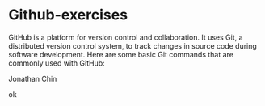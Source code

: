 # Github-exercises

GitHub is a platform for version control and collaboration. It uses Git, a distributed version control system, to track changes in source code during software development. Here are some basic Git commands that are commonly used with GitHub:

Jonathan Chin

ok
